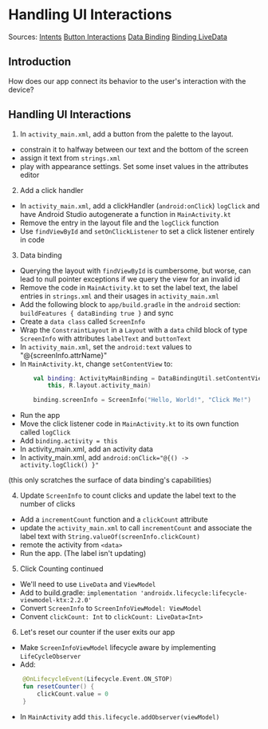 # Handling UI Interactions 

Sources:
[Intents](https://developer.android.com/reference/android/content/Intent)
[Button Interactions](https://developer.android.com/codelabs/android-training-layout-editor-part-a?hl=en#3)
[Data Binding](https://developer.android.com/topic/libraries/data-binding)
[Binding LiveData](https://developer.android.com/topic/libraries/data-binding/architecture)

## Introduction

How does our app connect its behavior to the user's interaction with the device? 

## Handling UI Interactions

1. In `activity_main.xml`, add a button from the palette to the layout.
 * constrain it to halfway between our text and the bottom of the screen
 * assign it text from `strings.xml`
 * play with appearance settings. Set some inset values in the attributes editor 
2. Add a click handler
 * In `activity_main.xml`, add a clickHandler (`android:onClick`) `logClick` and have Android Studio autogenerate a function in `MainActivity.kt`
 * Remove the entry in the layout file and the `logClick` function
 * Use `findViewById` and `setOnClickListener` to set a click listener entirely in code
3. Data binding
 * Querying the layout with `findViewById` is cumbersome, but worse, can lead to null pointer exceptions if we query the view for an invalid id
 * Remove the code in `MainActivity.kt` to set the label text, the label entries in `strings.xml` and their usages in `activity_main.xml`
 * Add the following block to `app/build.gradle` in the `android` section: `buildFeatures { dataBinding true }` and sync
 * Create a `data class` called `ScreenInfo`
 * Wrap the `ConstraintLayout` in a `Layout` with a `data` child block of type `ScreenInfo` with attributes `labelText` and `buttonText`
 * In `activity_main.xml`, set the `android:text` values to "@{screenInfo.attrName}"
 * In `MainActivity.kt`, change `setContentView` to:
 ```kotlin
        val binding: ActivityMainBinding = DataBindingUtil.setContentView(
            this, R.layout.activity_main)

        binding.screenInfo = ScreenInfo("Hello, World!", "Click Me!")
```
 * Run the app
 * Move the click listener code in `MainActivity.kt` to its own function called `logClick`
 * Add `binding.activity = this`
 * In activity_main.xml, add an activity data
 * In activity_main.xml, add `android:onClick="@{() -> activity.logClick() }"`
 
 (this only scratches the surface of data binding's capabilities)
 
 4. Update `ScreenInfo` to count clicks and update the label text to the number of clicks
  * Add a `incrementCount` function and a `clickCount` attribute
  * update the `activity_main.xml` to call `incrementCount` and associate the label text with `String.valueOf(screenInfo.clickCount)`
  * remote the activity from `<data>`
  * Run the app. (The label isn't updating)
 
 5. Click Counting continued
  * We'll need to use `LiveData` and `ViewModel`
  * Add to build.gradle: `implementation 'androidx.lifecycle:lifecycle-viewmodel-ktx:2.2.0'`
  * Convert `ScreenInfo` to `ScreenInfoViewModel: ViewModel`
  * Convent `clickCount: Int` to `clickCount: LiveData<Int>`
  
 6. Let's reset our counter if the user exits our app
  * Make `ScreenInfoViewModel` lifecycle aware by implementing `LifeCycleObserver`
  * Add:
```kotlin
    @OnLifecycleEvent(Lifecycle.Event.ON_STOP)
    fun resetCounter() {
        clickCount.value = 0
    }
```
  * In `MainActivity` add `this.lifecycle.addObserver(viewModel)`